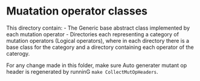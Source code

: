 # Muatation operator classes

This directory contain:
    - The Generic base abstract class implemented by each mutation operator 
    - Directories each representing a category of mutation operators (Logical operators), where in each directory there is a base class for the category and a directory containing each operator of the caterogy.

For any change made in this folder, make sure Auto generater mutant op header is regenerated by runninG `make CollectMutOpHeaders`.
